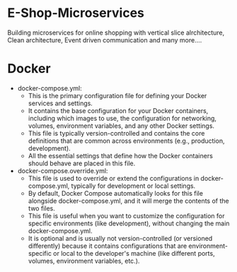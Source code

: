 # E-Shop-Microservices
Building microservices for online shopping with vertical slice alrchitecture, Clean architecture, Event driven communication and many more....

# Docker
- docker-compose.yml:
    * This is the primary configuration file for defining your Docker services and settings.
    * It contains the base configuration for your Docker containers, including which images to use, the configuration for networking, volumes, environment variables, and any other 
    Docker settings.
    * This file is typically version-controlled and contains the core definitions that are common across environments (e.g., production, development).
    * All the essential settings that define how the Docker containers should behave are placed in this file.
- docker-compose.override.yml:
    * This file is used to override or extend the configurations in docker-compose.yml, typically for development or local settings.
    * By default, Docker Compose automatically looks for this file alongside docker-compose.yml, and it will merge the contents of the two files.
    * This file is useful when you want to customize the configuration for specific environments (like development), without changing the main docker-compose.yml.
    * It is optional and is usually not version-controlled (or versioned differently) because it contains configurations that are environment-specific or local to the developer's 
      machine (like different ports, volumes, environment variables, etc.).
